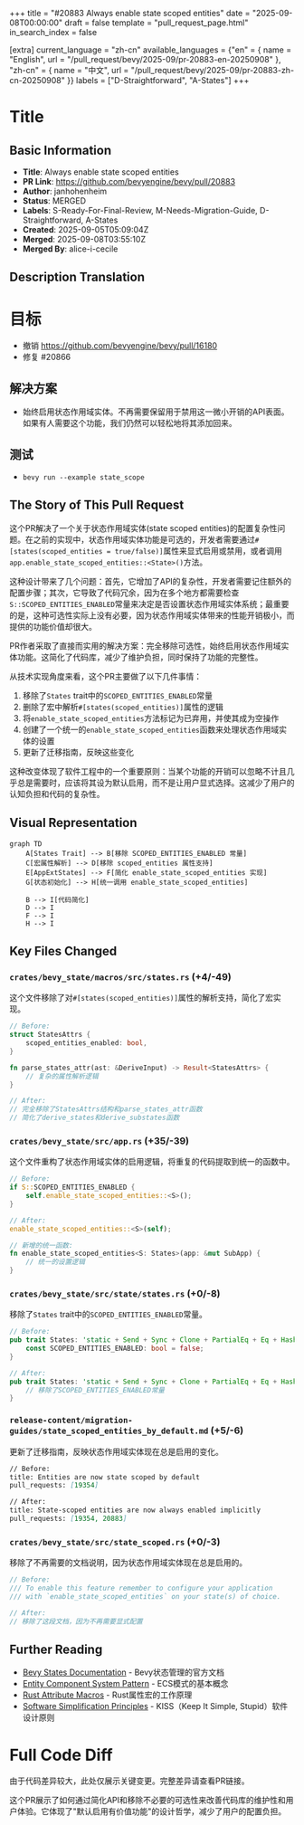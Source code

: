 +++
title = "#20883 Always enable state scoped entities"
date = "2025-09-08T00:00:00"
draft = false
template = "pull_request_page.html"
in_search_index = false

[extra]
current_language = "zh-cn"
available_languages = {"en" = { name = "English", url = "/pull_request/bevy/2025-09/pr-20883-en-20250908" }, "zh-cn" = { name = "中文", url = "/pull_request/bevy/2025-09/pr-20883-zh-cn-20250908" }}
labels = ["D-Straightforward", "A-States"]
+++

# Title

## Basic Information
- **Title**: Always enable state scoped entities
- **PR Link**: https://github.com/bevyengine/bevy/pull/20883
- **Author**: janhohenheim
- **Status**: MERGED
- **Labels**: S-Ready-For-Final-Review, M-Needs-Migration-Guide, D-Straightforward, A-States
- **Created**: 2025-09-05T05:09:04Z
- **Merged**: 2025-09-08T03:55:10Z
- **Merged By**: alice-i-cecile

## Description Translation
# 目标

- 撤销 https://github.com/bevyengine/bevy/pull/16180
- 修复 #20866

## 解决方案

- 始终启用状态作用域实体。不再需要保留用于禁用这一微小开销的API表面。如果有人需要这个功能，我们仍然可以轻松地将其添加回来。

## 测试

- `bevy run --example state_scope`

## The Story of This Pull Request

这个PR解决了一个关于状态作用域实体(state scoped entities)的配置复杂性问题。在之前的实现中，状态作用域实体功能是可选的，开发者需要通过`#[states(scoped_entities = true/false)]`属性来显式启用或禁用，或者调用`app.enable_state_scoped_entities::<State>()`方法。

这种设计带来了几个问题：首先，它增加了API的复杂性，开发者需要记住额外的配置步骤；其次，它导致了代码冗余，因为在多个地方都需要检查`S::SCOPED_ENTITIES_ENABLED`常量来决定是否设置状态作用域实体系统；最重要的是，这种可选性实际上没有必要，因为状态作用域实体带来的性能开销极小，而提供的功能价值却很大。

PR作者采取了直接而实用的解决方案：完全移除可选性，始终启用状态作用域实体功能。这简化了代码库，减少了维护负担，同时保持了功能的完整性。

从技术实现角度来看，这个PR主要做了以下几件事情：

1. 移除了`States` trait中的`SCOPED_ENTITIES_ENABLED`常量
2. 删除了宏中解析`#[states(scoped_entities)]`属性的逻辑
3. 将`enable_state_scoped_entities`方法标记为已弃用，并使其成为空操作
4. 创建了一个统一的`enable_state_scoped_entities`函数来处理状态作用域实体的设置
5. 更新了迁移指南，反映这些变化

这种改变体现了软件工程中的一个重要原则：当某个功能的开销可以忽略不计且几乎总是需要时，应该将其设为默认启用，而不是让用户显式选择。这减少了用户的认知负担和代码的复杂性。

## Visual Representation

```mermaid
graph TD
    A[States Trait] --> B[移除 SCOPED_ENTITIES_ENABLED 常量]
    C[宏属性解析] --> D[移除 scoped_entities 属性支持]
    E[AppExtStates] --> F[简化 enable_state_scoped_entities 实现]
    G[状态初始化] --> H[统一调用 enable_state_scoped_entities]
    
    B --> I[代码简化]
    D --> I
    F --> I
    H --> I
```

## Key Files Changed

### `crates/bevy_state/macros/src/states.rs` (+4/-49)
这个文件移除了对`#[states(scoped_entities)]`属性的解析支持，简化了宏实现。

```rust
// Before:
struct StatesAttrs {
    scoped_entities_enabled: bool,
}

fn parse_states_attr(ast: &DeriveInput) -> Result<StatesAttrs> {
    // 复杂的属性解析逻辑
}

// After:
// 完全移除了StatesAttrs结构和parse_states_attr函数
// 简化了derive_states和derive_substates函数
```

### `crates/bevy_state/src/app.rs` (+35/-39)
这个文件重构了状态作用域实体的启用逻辑，将重复的代码提取到统一的函数中。

```rust
// Before:
if S::SCOPED_ENTITIES_ENABLED {
    self.enable_state_scoped_entities::<S>();
}

// After:
enable_state_scoped_entities::<S>(self);

// 新增的统一函数:
fn enable_state_scoped_entities<S: States>(app: &mut SubApp) {
    // 统一的设置逻辑
}
```

### `crates/bevy_state/src/state/states.rs` (+0/-8)
移除了`States` trait中的`SCOPED_ENTITIES_ENABLED`常量。

```rust
// Before:
pub trait States: 'static + Send + Sync + Clone + PartialEq + Eq + Hash + Debug {
    const SCOPED_ENTITIES_ENABLED: bool = false;
}

// After:
pub trait States: 'static + Send + Sync + Clone + PartialEq + Eq + Hash + Debug {
    // 移除了SCOPED_ENTITIES_ENABLED常量
}
```

### `release-content/migration-guides/state_scoped_entities_by_default.md` (+5/-6)
更新了迁移指南，反映状态作用域实体现在总是启用的变化。

```markdown
// Before:
title: Entities are now state scoped by default
pull_requests: [19354]

// After:  
title: State-scoped entities are now always enabled implicitly
pull_requests: [19354, 20883]
```

### `crates/bevy_state/src/state_scoped.rs` (+0/-3)
移除了不再需要的文档说明，因为状态作用域实体现在总是启用的。

```rust
// Before:
/// To enable this feature remember to configure your application
/// with `enable_state_scoped_entities` on your state(s) of choice.

// After:
// 移除了这段文档，因为不再需要显式配置
```

## Further Reading

- [Bevy States Documentation](https://docs.rs/bevy_state/latest/bevy_state/) - Bevy状态管理的官方文档
- [Entity Component System Pattern](https://en.wikipedia.org/wiki/Entity_component_system) - ECS模式的基本概念
- [Rust Attribute Macros](https://doc.rust-lang.org/reference/procedural-macros.html#attribute-macros) - Rust属性宏的工作原理
- [Software Simplification Principles](https://en.wikipedia.org/wiki/KISS_principle) - KISS（Keep It Simple, Stupid）软件设计原则

# Full Code Diff

由于代码差异较大，此处仅展示关键变更。完整差异请查看PR链接。

这个PR展示了如何通过简化API和移除不必要的可选性来改善代码库的维护性和用户体验。它体现了"默认启用有价值功能"的设计哲学，减少了用户的配置负担。
